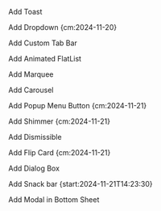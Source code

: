 Add Toast

Add Dropdown {cm:2024-11-20}

Add Custom Tab Bar

Add Animated FlatList

Add Marquee

Add Carousel

Add Popup Menu Button {cm:2024-11-21}

Add Shimmer {cm:2024-11-21}

Add Dismissible

Add Flip Card {cm:2024-11-21}

Add Dialog Box

Add Snack bar {start:2024-11-21T14:23:30}

Add Modal in Bottom Sheet
